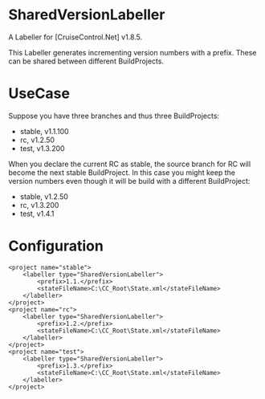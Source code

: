 SharedVersionLabeller
=====================

A Labeller for [CruiseControl.Net] v1.8.5.

This Labeller generates incrementing version numbers with a prefix. These can be shared between
different BuildProjects.

UseCase
=======

Suppose you have three branches and thus three BuildProjects:
* stable, v1.1.100
* rc, v1.2.50
* test, v1.3.200

When you declare the current RC as stable, the source branch for RC will become the next
stable BuildProject. In this case you might keep the version numbers even though it will
be build with a different BuildProject:

* stable, v1.2.50
* rc, v1.3.200
* test, v1.4.1

Configuration
=============

```
<project name="stable">
    <labeller type="SharedVersionLabeller">
        <prefix>1.1.</prefix>
        <stateFileName>C:\CC_Root\State.xml</stateFileName>
    </labeller>
</project>
<project name="rc">
    <labeller type="SharedVersionLabeller">
        <prefix>1.2.</prefix>
        <stateFileName>C:\CC_Root\State.xml</stateFileName>
    </labeller>
</project>
<project name="test">
    <labeller type="SharedVersionLabeller">
        <prefix>1.3.</prefix>
        <stateFileName>C:\CC_Root\State.xml</stateFileName>
    </labeller>
</project>
```
